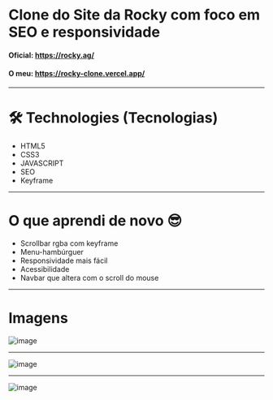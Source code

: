 # Clone do Site da Rocky com foco em SEO e responsividade

#### Oficial: https://rocky.ag/
#### O meu: https://rocky-clone.vercel.app/

_________________________________________________________________________________________________________________________________________________________

# 🛠 Technologies (Tecnologias)
- HTML5
- CSS3
- JAVASCRIPT
- SEO
- Keyframe

_________________________________________________________________________________________________________________________________________________________

# O que aprendi de novo 😎

- Scrollbar rgba com keyframe
- Menu-hambúrguer
- Responsividade mais fácil
- Acessibilidade
- Navbar que altera com o scroll do mouse

___________________________________________________________________________________________________________________________________________________________________

# Imagens

![image](https://user-images.githubusercontent.com/75763403/118312337-9074d700-b4c7-11eb-8140-0c4d05e8aebc.png)

____________________________________________________________________________________________________________________________________________________________________

![image](https://user-images.githubusercontent.com/75763403/118312361-9965a880-b4c7-11eb-9690-0b5e52ee9ab8.png)

____________________________________________________________________________________________________________________________________________________________________

![image](https://user-images.githubusercontent.com/75763403/118312420-b26e5980-b4c7-11eb-99ef-106013132e9b.png)

